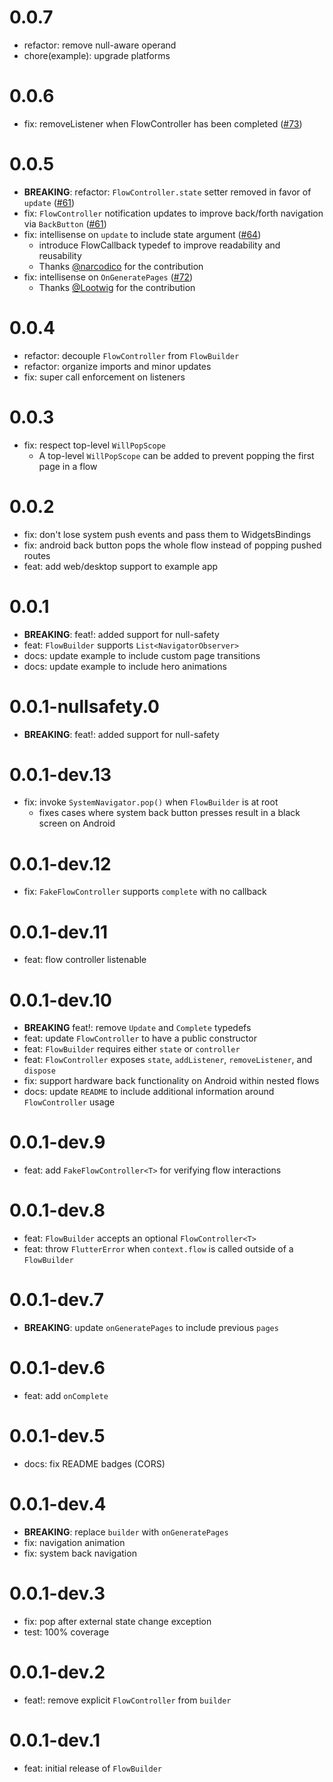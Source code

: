 # 0.0.7

- refactor: remove null-aware operand
- chore(example): upgrade platforms

# 0.0.6

- fix: removeListener when FlowController has been completed ([#73](https://github.com/felangel/flow_builder/issues/73))

# 0.0.5

- **BREAKING**: refactor: `FlowController.state` setter removed in favor of `update` ([#61](https://github.com/felangel/flow_builder/issues/61))
- fix: `FlowController` notification updates to improve back/forth navigation via `BackButton` ([#61](https://github.com/felangel/flow_builder/issues/61))
- fix: intellisense on `update` to include state argument ([#64](https://github.com/felangel/flow_builder/issues/64))
  - introduce FlowCallback typedef to improve readability and reusability
  - Thanks [@narcodico](https://github.com/narcodico) for the contribution
- fix: intellisense on `OnGeneratePages` ([#72](https://github.com/felangel/flow_builder/issues/72))
  - Thanks [@Lootwig](https://github.com/Lootwig) for the contribution

# 0.0.4

- refactor: decouple `FlowController` from `FlowBuilder`
- refactor: organize imports and minor updates
- fix: super call enforcement on listeners

# 0.0.3

- fix: respect top-level `WillPopScope`
  - A top-level `WillPopScope` can be added to prevent popping the first page in a flow

# 0.0.2

- fix: don't lose system push events and pass them to WidgetsBindings
- fix: android back button pops the whole flow instead of popping pushed routes
- feat: add web/desktop support to example app

# 0.0.1

- **BREAKING**: feat!: added support for null-safety
- feat: `FlowBuilder` supports `List<NavigatorObserver>`
- docs: update example to include custom page transitions
- docs: update example to include hero animations

# 0.0.1-nullsafety.0

- **BREAKING**: feat!: added support for null-safety

# 0.0.1-dev.13

- fix: invoke `SystemNavigator.pop()` when `FlowBuilder` is at root
  - fixes cases where system back button presses result in a black screen on Android

# 0.0.1-dev.12

- fix: `FakeFlowController` supports `complete` with no callback

# 0.0.1-dev.11

- feat: flow controller listenable

# 0.0.1-dev.10

- **BREAKING** feat!: remove `Update` and `Complete` typedefs
- feat: update `FlowController` to have a public constructor
- feat: `FlowBuilder` requires either `state` or `controller`
- feat: `FlowController` exposes `state`, `addListener`, `removeListener`, and `dispose`
- fix: support hardware back functionality on Android within nested flows
- docs: update `README` to include additional information around `FlowController` usage

# 0.0.1-dev.9

- feat: add `FakeFlowController<T>` for verifying flow interactions

# 0.0.1-dev.8

- feat: `FlowBuilder` accepts an optional `FlowController<T>`
- feat: throw `FlutterError` when `context.flow` is called outside of a `FlowBuilder`

# 0.0.1-dev.7

- **BREAKING**: update `onGeneratePages` to include previous `pages`

# 0.0.1-dev.6

- feat: add `onComplete`

# 0.0.1-dev.5

- docs: fix README badges (CORS)

# 0.0.1-dev.4

- **BREAKING**: replace `builder` with `onGeneratePages`
- fix: navigation animation
- fix: system back navigation

# 0.0.1-dev.3

- fix: pop after external state change exception
- test: 100% coverage

# 0.0.1-dev.2

- feat!: remove explicit `FlowController` from `builder`

# 0.0.1-dev.1

- feat: initial release of `FlowBuilder`
